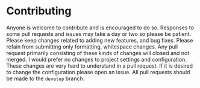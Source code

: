 # Contributing
Anyone is welcome to contribute and is encouraged to do so. Responses to some pull requests and issues may take a day or two so please be patient. Please keep changes related to adding new features, and bug fixes. Please refain from submitting only formatting, whitespace changes. Any pull request primarily consisting of these kinds of changes will closed and not merged. I would prefer no changes to project settings and configuration. These changes are very hard to understand in a pull request. If it is desired to change the configuration please open an issue. All pull requests should be made to the `develop` branch.
